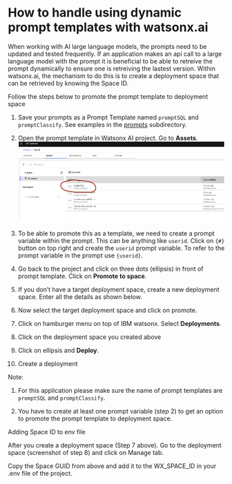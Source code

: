# How to handle using dynamic prompt templates with watsonx.ai 

When working with AI large language models, the prompts need to be updated and tested frequently. If an application makes an api call to a large language model with the prompt it is beneficial to be able to retreive the prompt dynamically to ensure one is retreiving the lastest version.  Within watsonx.ai, the mechanism to do this is to create a deployment space that can be retrieved by knowing the Space ID. 

Follow the steps below to promote the prompt template to deployment space 

1. Save your prompts as a Prompt Template named `promptSQL` and `promptClassify`.  See examples in the [prompts](./prompts) subdirectory.

1. Open the prompt template in Watsonx AI project. Go to **Assets**.
   ![prompt template](./assets/prompt_template.png)

1. To be able to promote this as a template, we need to create a prompt variable within the prompt.  This can be anything like `userid`.  Click on `{#}` button on top right and create the `userid` prompt variable.  To refer to the prompt variable in the prompt use `{userid}`. 
 

1. Go back to the project and click on three dots (ellipsis) in front of prompt template. Click on **Promote to space**. 


1. If you don’t have a target deployment space, create a new deployment space. Enter all the details as shown below. 


1. Now select the target deployment space and click on promote. 


1. Click on hamburger menu on top of IBM watsonx. Select **Deployments**. 
 

1. Click on the deployment space you created above



1. Click on ellipsis and **Deploy**. 


1. Create a deployment 


Note:  
1) For this application please make sure the name of prompt templates are `promptSQL` and `promptClassify`. 
 
2) You have to create at least one prompt variable (step 2) to get an option to promote the prompt template to deployment space. 

Adding Space ID to env file 

After you create a deployment space (Step 7 above). Go to the deployment space (screenshot of step 8) and click on Manage tab. 
 
Copy the Space GUID from above and add it to the WX_SPACE_ID in your .env file of the project. 
